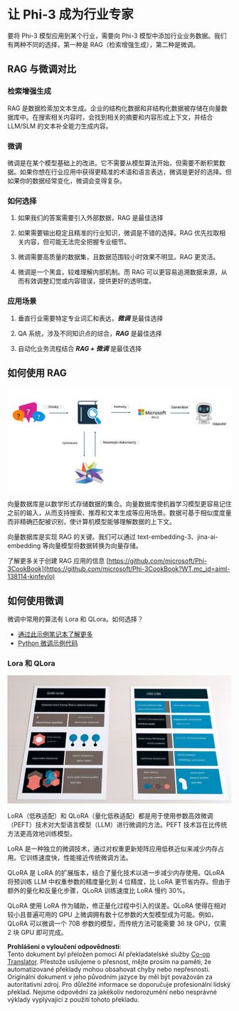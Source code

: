 <!--
CO_OP_TRANSLATOR_METADATA:
{
  "original_hash": "743d7e9cb9c4e8ea642d77bee657a7fa",
  "translation_date": "2025-05-09T22:29:21+00:00",
  "source_file": "md/03.FineTuning/LetPhi3gotoIndustriy.md",
  "language_code": "cs"
}
-->
# **让 Phi-3 成为行业专家**

要将 Phi-3 模型应用到某个行业，需要向 Phi-3 模型中添加行业业务数据。我们有两种不同的选择，第一种是 RAG（检索增强生成），第二种是微调。

## **RAG 与微调对比**

### **检索增强生成**

RAG 是数据检索加文本生成。企业的结构化数据和非结构化数据被存储在向量数据库中。在搜索相关内容时，会找到相关的摘要和内容形成上下文，并结合 LLM/SLM 的文本补全能力生成内容。

### **微调**

微调是在某个模型基础上的改进。它不需要从模型算法开始，但需要不断积累数据。如果你想在行业应用中获得更精准的术语和语言表达，微调是更好的选择。但如果你的数据经常变化，微调会变得复杂。

### **如何选择**

1. 如果我们的答案需要引入外部数据，RAG 是最佳选择

2. 如果需要输出稳定且精准的行业知识，微调是不错的选择。RAG 优先拉取相关内容，但可能无法完全把握专业细节。

3. 微调需要高质量的数据集，且数据范围较小时效果不明显。RAG 更灵活。

4. 微调是一个黑盒，较难理解内部机制。而 RAG 可以更容易追溯数据来源，从而有效调整幻觉或内容错误，提供更好的透明度。

### **应用场景**

1. 垂直行业需要特定专业词汇和表达，***微调*** 是最佳选择

2. QA 系统，涉及不同知识点的综合，***RAG*** 是最佳选择

3. 自动化业务流程结合 ***RAG + 微调*** 是最佳选择

## **如何使用 RAG**

![rag](../../../../translated_images/rag.36e7cb856f120334d577fde60c6a5d7c5eecae255dac387669303d30b4b3efa4.cs.png)

向量数据库是以数学形式存储数据的集合。向量数据库使机器学习模型更容易记住之前的输入，从而支持搜索、推荐和文本生成等应用场景。数据可基于相似度度量而非精确匹配被识别，使计算机模型能够理解数据的上下文。

向量数据库是实现 RAG 的关键。我们可以通过 text-embedding-3、jina-ai-embedding 等向量模型将数据转换为向量存储。

了解更多关于创建 RAG 应用的信息 [https://github.com/microsoft/Phi-3CookBook](https://github.com/microsoft/Phi-3CookBook?WT.mc_id=aiml-138114-kinfeylo)

## **如何使用微调**

微调中常用的算法有 Lora 和 QLora。如何选择？
- [通过此示例笔记本了解更多](../../../../code/04.Finetuning/Phi_3_Inference_Finetuning.ipynb)
- [Python 微调示例代码](../../../../code/04.Finetuning/FineTrainingScript.py)

### **Lora 和 QLora**

![lora](../../../../translated_images/qlora.6aeba71122bc0c8d56ccf0bc36b861304939fee087f43c1fc6cc5c9cb8764725.cs.png)

LoRA（低秩适配）和 QLoRA（量化低秩适配）都是用于使用参数高效微调（PEFT）技术对大型语言模型（LLM）进行微调的方法。PEFT 技术旨在比传统方法更高效地训练模型。

LoRA 是一种独立的微调技术，通过对权重更新矩阵应用低秩近似来减少内存占用。它训练速度快，性能接近传统微调方法。

QLoRA 是 LoRA 的扩展版本，结合了量化技术以进一步减少内存使用。QLoRA 将预训练 LLM 中权重参数的精度量化到 4 位精度，比 LoRA 更节省内存。但由于额外的量化和反量化步骤，QLoRA 训练速度比 LoRA 慢约 30%。

QLoRA 使用 LoRA 作为辅助，修正量化过程中引入的误差。QLoRA 使得在相对较小且普遍可用的 GPU 上微调拥有数十亿参数的大型模型成为可能。例如，QLoRA 可以微调一个 70B 参数的模型，而传统方法可能需要 36 块 GPU，仅需 2 块 GPU 即可完成。

**Prohlášení o vyloučení odpovědnosti**:  
Tento dokument byl přeložen pomocí AI překladatelské služby [Co-op Translator](https://github.com/Azure/co-op-translator). Přestože usilujeme o přesnost, mějte prosím na paměti, že automatizované překlady mohou obsahovat chyby nebo nepřesnosti. Originální dokument v jeho původním jazyce by měl být považován za autoritativní zdroj. Pro důležité informace se doporučuje profesionální lidský překlad. Nejsme odpovědní za jakékoliv nedorozumění nebo nesprávné výklady vyplývající z použití tohoto překladu.